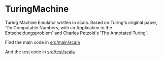 # TuringMachine
Turing Machine Emulator written in scala. Based on Turing's original paper, 'On Computable Numbers, with an Application to the Entscheidungsproblem' and Charles Petzold's 'The Annotated Turing'.

Find the main code in [src/main/scala](src/main/scala)

And the test code in [src/test/scala](src/test/scala)
